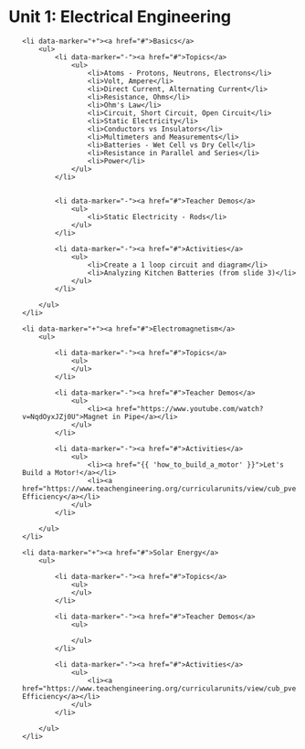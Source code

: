 # Unit 1: Electrical Engineering

<ul>
    
    <li data-marker="+"><a href="#">Basics</a>
        <ul>
            <li data-marker="-"><a href="#">Topics</a>
                <ul>
                    <li>Atoms - Protons, Neutrons, Electrons</li>
                    <li>Volt, Ampere</li>
                    <li>Direct Current, Alternating Current</li>
                    <li>Resistance, Ohms</li>
                    <li>Ohm's Law</li>
                    <li>Circuit, Short Circuit, Open Circuit</li>
                    <li>Static Electricity</li>
                    <li>Conductors vs Insulators</li>
                    <li>Multimeters and Measurements</li>
                    <li>Batteries - Wet Cell vs Dry Cell</li>
                    <li>Resistance in Parallel and Series</li>
                    <li>Power</li>
                </ul>               
            </li>
            
            
            <li data-marker="-"><a href="#">Teacher Demos</a>
                <ul>
                    <li>Static Electricity - Rods</li>
                </ul>
            </li>
            
            <li data-marker="-"><a href="#">Activities</a>
                <ul>
                    <li>Create a 1 loop circuit and diagram</li>
                    <li>Analyzing Kitchen Batteries (from slide 3)</li>
                </ul>
            </li>
            
        </ul>        
    </li>
    
    <li data-marker="+"><a href="#">Electromagnetism</a>
        <ul>
            
            <li data-marker="-"><a href="#">Topics</a>
                <ul>
                </ul>               
            </li>
            
            <li data-marker="-"><a href="#">Teacher Demos</a>
                <ul>
                    <li><a href="https://www.youtube.com/watch?v=NqdOyxJZj0U">Magnet in Pipe</a></li>
                </ul>
            </li>
            
            <li data-marker="-"><a href="#">Activities</a>
                <ul>
                    <li><a href="{{ 'how_to_build_a_motor' }}">Let's Build a Motor!</a></li>
                    <li><a href="https://www.teachengineering.org/curricularunits/view/cub_pveff_curricularunit">Photovoltaic Efficiency</a></li>
                </ul>
            </li>
            
        </ul>
    </li>
    
    <li data-marker="+"><a href="#">Solar Energy</a>
        <ul>
            
            <li data-marker="-"><a href="#">Topics</a>
                <ul>
                </ul>               
            </li>
            
            <li data-marker="-"><a href="#">Teacher Demos</a>
                <ul>
                    
                </ul>
            </li>
            
            <li data-marker="-"><a href="#">Activities</a>
                <ul>
                    <li><a href="https://www.teachengineering.org/curricularunits/view/cub_pveff_curricularunit">Photovoltaic Efficiency</a></li>
                </ul>
            </li>
            
        </ul>
    </li>
</ul>